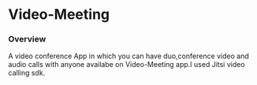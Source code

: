 # Video-Meeting
### Overview 
A video conference App in which you can have duo,conference video and audio calls with anyone availabe on Video-Meeting app.I used Jitsi video calling sdk.
